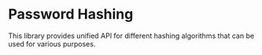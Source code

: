 # Password Hashing

This library provides unified API for different hashing algorithms that can be used for various purposes.